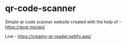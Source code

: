 # qr-code-scanner

Simple qr code scanner website created with the help of - https://goqr.me/api/

Live - https://creamy-qr-reader.netlify.app/
